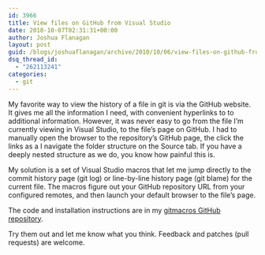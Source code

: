 ```yaml
---
id: 3966
title: View files on GitHub from Visual Studio
date: 2010-10-07T02:31:31+00:00
author: Joshua Flanagan
layout: post
guid: /blogs/joshuaflanagan/archive/2010/10/06/view-files-on-github-from-visual-studio.aspx
dsq_thread_id:
  - "262113241"
categories:
  - git
---
```

My favorite way to view the history of a file in git is via the GitHub website. It gives me all the information I need, with convenient hyperlinks to to additional information. However, it was never easy to go from the file I’m currently viewing in Visual Studio, to the file’s page on GitHub. I had to manually open the browser to the repository’s GitHub page, the click the links as a I navigate the folder structure on the Source tab. If you have a deeply nested structure as we do, you know how painful this is.

My solution is a set of Visual Studio macros that let me jump directly to the commit history page (git log) or line-by-line history page (git blame) for the current file. The macros figure out your GitHub repository URL from your configured remotes, and then launch your default browser to the file’s page.

The code and installation instructions are in my <a href="http://github.com/joshuaflanagan/gitmacros" target="_blank">gitmacros GitHub repository</a>.

Try them out and let me know what you think. Feedback and patches (pull requests) are welcome.